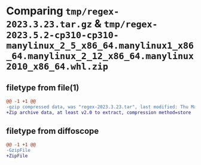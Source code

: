 # Comparing `tmp/regex-2023.3.23.tar.gz` & `tmp/regex-2023.5.2-cp310-cp310-manylinux_2_5_x86_64.manylinux1_x86_64.manylinux_2_12_x86_64.manylinux2010_x86_64.whl.zip`

## filetype from file(1)

```diff
@@ -1 +1 @@
-gzip compressed data, was "regex-2023.3.23.tar", last modified: Thu Mar 23 17:39:39 2023, max compression
+Zip archive data, at least v2.0 to extract, compression method=store
```

## filetype from diffoscope

```diff
@@ -1 +1 @@
-GzipFile
+ZipFile
```

